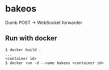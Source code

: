 
bakeos
======

Dumb POST -> WebSocket forwarder

Run with docker
---------------

```
$ docker build .
...
<container id>
$ docker run -d --name bakeos <container id>
```
